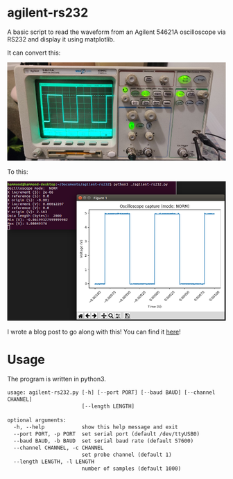 # agilent-rs232
A basic script to read the waveform from an Agilent 54621A oscilloscope via RS232 and display it using matplotlib.

It can convert this:

![scope](scope.jpg?raw=true "Oscilloscope reading")

To this:

![matplotlib](reading.png?raw=true "Matplotlib rendering")

I wrote a blog post to go along with this! You can find it [here](https://01001000.xyz/2020-05-07-Walkthrough-Agilent-Oscilloscope-RS232/)!

# Usage

The program is written in python3.

```
usage: agilent-rs232.py [-h] [--port PORT] [--baud BAUD] [--channel CHANNEL]
                        [--length LENGTH]

optional arguments:
  -h, --help            show this help message and exit
  --port PORT, -p PORT  set serial port (default /dev/ttyUSB0)
  --baud BAUD, -b BAUD  set serial baud rate (default 57600)
  --channel CHANNEL, -c CHANNEL
                        set probe channel (default 1)
  --length LENGTH, -l LENGTH
                        number of samples (default 1000)
```
